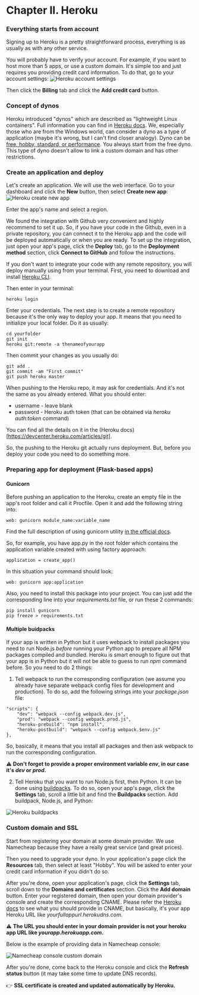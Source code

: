 # Chapter II. Heroku

### Everything starts from account

Signing up to Heroku is a pretty straightforward process, everything is as usually as with any other service. 

You will probably have to verify your account. For example, if you want to host more than 5 apps, or use a custom domain. It's simple too and just requires you providing credit card information. To do that, go to your account settings:
![Heroku account settings](https://github.com/saasforge/book-on-deployment/blob/master/Illustrations/Heroku_account.png)

Then click the **Billing** tab and click the **Add credit card** button.

### Concept of dynos

Heroku introduced "dynos" which are described as "lightweight Linux containers". Full information you can find in [Heroku docs](https://devcenter.heroku.com/articles/dynos). We, especially those who are from the Windows world, can consider a dyno as a type of application (maybe it's wrong, but I can't find closer analogy). Dyno can be [free, hobby, standard, or performance](https://devcenter.heroku.com/articles/dyno-types). You always start from the free dyno. This type of dyno doesn't allow to link a custom domain and has other restrictions.

### Create an application and deploy

Let's create an application. We will use the web interface. Go to your dashboard and click the **New** button, then select **Create new app**:
![Heroku create new app](https://github.com/saasforge/book-on-deployment/blob/master/Illustrations/Heroku_create_app.png)

Enter the app's name and select a region.

We found the integration with Github very convenient and highly recommend to set it up. So, if you have your code in the Github, even in a private repository, you can connect it to the Heroku app and the code will be deployed automatically or when you are ready. To set up the integration, just open your app's page, click the **Deploy** tab, go to the **Deployment method** section, click **Connect to GitHub** and follow the instructions.

If you don't want to integrate your code with any remote repository, you will deploy manually using from your terminal. First, you need to download and install [Heroku CLI](https://devcenter.heroku.com/articles/heroku-command-line).

Then enter in your terminal:
```
heroku login
```
Enter your credentials. The next step is to create a remote repository because it's the only way to deploy your app. It means that you need to initialize your local folder. Do it as usually:

```
cd yourfolder
git init
heroku git:remote -a thenameofyourapp
```

Then commit your changes as you usually do:
```
git add .
git commit -am "First commit"
git push heroku master
```

When pushing to the Heroku repo, it may ask for credentials. And it's not the same as you already entered. What you should enter:
- username - leave blank
- password - Heroku auth token (that can be obtained via *heroku auth:token* command)

You can find all the details on it in the (Heroku docs)[https://devcenter.heroku.com/articles/git].

So, the pushing to the Heroku git actually runs deployment. But, before you deploy your code you need to do something more.

### Preparing app for deployment (Flask-based apps)

#### Gunicorn
Before pushing an application to the Heroku, create an empty file in the app's root folder and call it Procfile. Open it and add the following string into:

```
web: gunicorn module_name:variable_name
```

Find the full description of using gunicorn utility [in the official docs](http://docs.gunicorn.org/en/stable/run.html).

So, for example, you have app.py in the root folder which contains the application variable created with using factory approach:

```
application = create_app()
```

In this situation your command should look:

```
web: gunicorn app:application
```

Also, you need to install this package into your project. You can just add the corresponding line into your *requirements.txt* file, or  run these 2 commands:

```
pip install gunicorn
pip freeze > requirements.txt
```

#### Multiple buidpacks

If your app is written in Python but it uses webpack to install packages you need to run Node.js *before* running your Python app to prepare all NPM packages compiled and bundled. Heroku is smart enough to figure out that your app is in Python but it will not be able to guess to run *npm* command before. So you need to do 2 things:

1. Tell webpack to run the corresponding configuration (we assume you already have separate webpack config files for development and production). To do so, add the following strings into your *package.json* file:

```
"scripts": {
    "dev": "webpack --config webpack.dev.js",
    "prod": "webpack --config webpack.prod.js",
    "heroku-prebuild": "npm install",
    "heroku-postbuild": "webpack --config webpack.$env.js"
},
```

So, basically, it means that you install all packages and then ask webpack to run the corresponding configuration.

:warning: **Don't forget to provide a proper environment variable *env*, in our case it's *dev* or *prod*.**

2. Tell Heroku that you want to run Node.js first, then Python. It can be done using [buildpacks](https://elements.heroku.com/buildpacks). To do so, open your app's page, click the **Settings** tab, scroll a little bit and find the **Buildpacks** section. Add buildpack, Node.js, and Python:

![Heroku buildpacks](https://github.com/saasforge/book-on-deployment/blob/master/Illustrations/Heroku_buildpack.png)

### Custom domain and SSL

Start from registering your domain at some domain provider. We use Namecheap because they have a really great service (and great prices). 

Then you need to upgrade your dyno. In your application's page click the **Resources** tab, then select at least "Hobby". You will be asked to enter your credit card information if you didn't do so.

After you're done, open your application's page, click the **Settings** tab, scroll down to the **Domains and certificates** section. Click the **Add domain** button. Enter your registered domain, then open your domain provider's console and create the corresponding CNAME. Please refer the [Heroku docs](https://devcenter.heroku.com/articles/custom-domains#configuring-dns-for-subdomains) to see what you should provide in CNAME, but basically, it's your app Heroku URL like *yourfullappurl.herokudns.com.*

:warning: **The URL you should enter in your domain provider is not your heroku app URL like *yourapp.herokuapp.com*.**

Below is the example of providing data in Namecheap console:

![Namecheap console custom domain](https://github.com/saasforge/book-on-deployment/blob/master/Illustrations/Heroku_custom_domain.png)

After you're done, come back to the Heroku console and click the **Refresh status** button (it may take some time to update DNS records).

:point_right: **SSL certificate is created and updated automatically by Heroku.**
